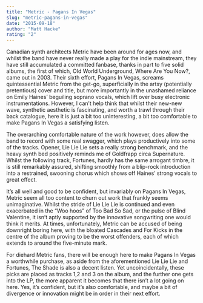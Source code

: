 ```yaml
---
title: "Metric - Pagans In Vegas"
slug: "metric-pagans-in-vegas"
date: "2015-09-18"
author: "Matt Hacke"
rating: "2"
---
```


Canadian synth architects Metric have been around for ages now, and whilst the band have never really made a play for the indie mainstream, they have still accumulated a committed fanbase, thanks in part to five solid albums, the first of which, Old World Underground, Where Are You Now?, came out in 2003. Their sixth effort, Pagans In Vegas, screams quintessential Metric from the get-go, superficially in the artsy (potentially pretentious) cover and title, but more importantly in the unashamed reliance on Emily Haines’ beguiling soprano vocals, which lift over busy electronic instrumentations. However, I can’t help think that whilst their new-new wave, synthetic aesthetic is fascinating, and worth a trawl through their back catalogue, here it is just a bit too uninteresting, a bit too comfortable to make Pagans In Vegas a satisfying listen.

The overarching comfortable nature of the work however, does allow the band to record with some real swagger, which plays productively into some of the tracks. Opener, Lie Lie Lie sets a really strong benchmark, and the heavy synth bed positively reminds me of Goldfrapp circa Supernature. Whilst the following track, Fortunes, hardly has the same arrogant timbre, it is still remarkably assured, shifting smoothly from a blip-rock introduction into a restrained, swooning chorus which shows off Haines’ strong vocals to great effect.

It’s all well and good to be confident, but invariably on Pagans In Vegas, Metric seem all too content to churn out work that frankly seems unimaginative. Whilst the stride of Lie Lie Lie is continued and even exacerbated in the “Woo hoos” of Too Bad So Sad, or the pulse of Blind Valentine, it isn’t aptly supported by the innovative songwriting one would think it merits. At times, unfortunately, Metric can be accused of being downright boring here, with the bloated Cascades and For Kicks in the centre of the album proving to be the worst offenders, each of which extends to around the five-minute mark.

For diehard Metric fans, there will be enough here to make Pagans In Vegas a worthwhile purchase, as aside from the aforementioned Lie Lie Lie and Fortunes, The Shade is also a decent listen. Yet uncoincidentally, these picks are placed as tracks 1,2 and 3 on the album, and the further one gets into the LP, the more apparent it becomes that there isn’t a lot going on here. Yes, it’s confident, but it’s also comfortable, and maybe a bit of divergence or innovation might be in order in their next effort.
